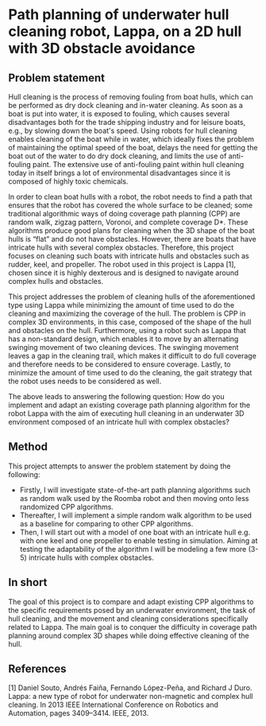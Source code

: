 # Path planning of underwater hull cleaning robot, Lappa, on a 2D hull with 3D obstacle avoidance

## Problem statement 
Hull cleaning is the process of removing fouling from boat hulls, which can be performed as dry dock cleaning and in-water cleaning. As soon as a boat is put into water, it is exposed to fouling, which causes several disadvantages both for the trade shipping industry and for leisure boats, e.g., by slowing down the boat's speed. Using robots for hull cleaning enables cleaning of the boat while in water, which ideally fixes the problem of maintaining the optimal speed of the boat, delays the need for getting the boat out of the water to do dry dock cleaning, and limits the use of anti-fouling paint. The extensive use of anti-fouling paint within hull cleaning today in itself brings a lot of environmental disadvantages since it is composed of highly toxic chemicals.

In order to clean boat hulls with a robot, the robot needs to find a path that ensures that the robot has covered the whole surface to be cleaned; some traditional algorithmic ways of doing coverage path planning (CPP) are random walk, zigzag pattern, Voronoi, and complete coverage D*. These algorithms produce good plans for cleaning when the 3D shape of the boat hulls is “flat” and do not have obstacles. However, there are boats that have intricate hulls with several complex obstacles. Therefore, this project focuses on cleaning such boats with intricate hulls and obstacles such as rudder, keel, and propeller. The robot used in this project is Lappa [1], chosen since it is highly dexterous and is designed to navigate around complex hulls and obstacles.

This project addresses the problem of cleaning hulls of the aforementioned type using Lappa while minimizing the amount of time used to do the cleaning and maximizing the coverage of the hull. The problem is CPP in complex 3D environments, in this case, composed of the shape of the hull and obstacles on the hull. Furthermore, using a robot such as Lappa that has a non-standard design, which enables it to move by an alternating swinging movement of two cleaning devices. The swinging movement leaves a gap in the cleaning trail, which makes it difficult to do full coverage and therefore needs to be considered to ensure coverage. Lastly, to minimize the amount of time used to do the cleaning, the gait strategy that the robot uses needs to be considered as well.

The above leads to answering the following question:
How do you implement and adapt an existing coverage path planning algorithm for the robot Lappa with the aim of executing hull cleaning in an underwater 3D environment composed of an intricate hull with complex obstacles?

## Method 
This project attempts to answer the problem statement by doing the following: 
- Firstly, I will investigate state-of-the-art path planning algorithms such as random walk used by the Roomba robot and then moving onto less randomized CPP algorithms.
- Thereafter, I will implement a simple random walk algorithm to be used as a baseline for comparing to other CPP algorithms.
- Then, I will start out with a model of one boat with an intricate hull e.g. with one keel and one propeller to enable testing in simulation. Aiming at testing the adaptability of the algorithm I will be modeling a few more (3-5) intricate hulls with complex obstacles.

## In short
The goal of this project is to compare and adapt existing CPP algorithms to the specific requirements posed by an underwater environment, the task of hull cleaning, and the movement and cleaning considerations specifically related to Lappa. The main goal is to conquer the difficulty in coverage path planning around complex 3D shapes while doing effective cleaning of the hull. 

## References
[1] Daniel Souto, Andrés Faiña, Fernando López-Peña, and Richard J Duro. Lappa: a new type of robot for underwater non-magnetic and complex hull cleaning. In 2013 IEEE International Conference on Robotics and Automation, pages 3409–3414. IEEE, 2013.
